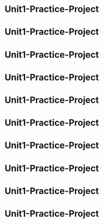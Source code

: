 # Unit1-Practice-Project
# Unit1-Practice-Project
# Unit1-Practice-Project
# Unit1-Practice-Project
# Unit1-Practice-Project
# Unit1-Practice-Project
# Unit1-Practice-Project
# Unit1-Practice-Project
# Unit1-Practice-Project
# Unit1-Practice-Project
